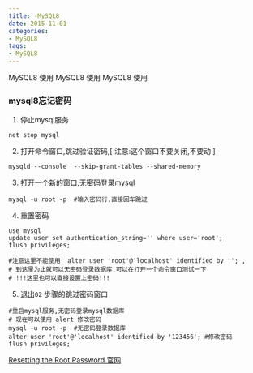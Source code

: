 ```yaml
---
title: -MySQL8
date: 2015-11-01
categories: 
- MySQL8
tags:
- MySQL8
---
```

MySQL8 使用
MySQL8 使用
MySQL8 使用

<!-- more -->

### mysql8忘记密码

01) 停止mysql服务

```shell
net stop mysql
```

02) 打开命令窗口,跳过验证密码,[ 注意:这个窗口不要关闭,不要动 ]

```shell
mysqld --console  --skip-grant-tables --shared-memory
```

03) 打开一个新的窗口,无密码登录mysql

```shell
mysql -u root -p  #输入密码行,直接回车跳过
```

04) 重置密码

```shell
use mysql
update user set authentication_string='' where user='root';
flush privileges;

#注意这里不能使用  alter user 'root'@'localhost' identified by ''; ,
# 到这里为止就可以无密码登录数据库,可以在打开一个命令窗口测试一下
# !!!这里也可以直接设置上密码!!!
```

05) 退出`02` 步骤的跳过密码窗口

```shell
#重启mysql服务,无密码登录mysql数据库
# 现在可以使用 alert 修改密码
mysql -u root -p  #无密码登录数据库
alter user 'root'@'localhost' identified by '123456'; #修改密码
flush privileges;
```





 [Resetting the Root Password 官网](https://dev.mysql.com/doc/refman/8.0/en/resetting-permissions.html "Resetting the Root Password")





























